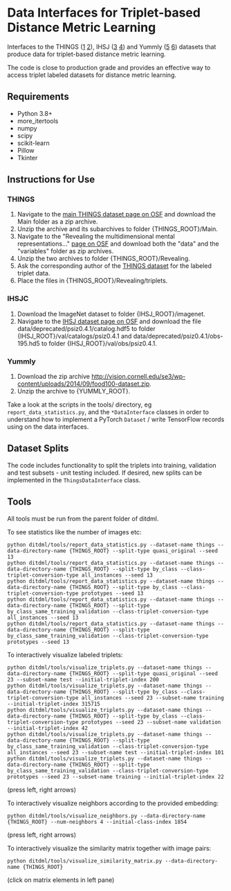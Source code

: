# Data Interfaces for Triplet-based Distance Metric Learning

Interfaces to the THINGS (<a href="https://journals.plos.org/plosone/article?id=10.1371/journal.pone.0223792">1</a> <a href="https://www.nature.com/articles/s41562-020-00951-3">2</a>), IHSJ (<a href="https://openaccess.thecvf.com/content/CVPR2021/papers/Roads_Enriching_ImageNet_With_Human_Similarity_Judgments_and_Psychological_Embeddings_CVPR_2021_paper.pdf">3</a> <a href="https://osf.io/cn2s3/">4</a>) and Yummly (<a href="file:///home/rdondera/Downloads/13152-Article%20Text-16669-1-2-20201228.pdf">5</a> <a href="https://vision.cornell.edu/se3/projects/cost-effective-hits/">6</a>) datasets that produce data for triplet-based distance metric learning.

The code is close to production grade and provides an effective way to access triplet labeled datasets for distance metric learning.

## Requirements

* Python 3.8+
* more_itertools
* numpy
* scipy
* scikit-learn
* Pillow
* Tkinter

## Instructions for Use

### THINGS

1. Navigate to the <a href="https://osf.io/jum2f/">main THINGS dataset page on OSF</a> and download the Main folder as a zip archive.
2. Unzip the archive and its subarchives to folder {THINGS_ROOT}/Main.
3. Navigate to the "Revealing the multidimensional mental representations..." <a href="https://osf.io/z2784/">page on OSF</a> and download both the "data" and the "variables" folder as zip archives.
4. Unzip the two archives to folder {THINGS_ROOT}/Revealing.
5. Ask the corresponding author of the <a href="https://www.nature.com/articles/s41562-020-00951-3">THINGS dataset</a> for the labeled triplet data.
6. Place the files in {THINGS_ROOT}/Revealing/triplets.

### IHSJC

1. Download the ImageNet dataset to folder {IHSJ_ROOT}/imagenet.
2. Navigate to the <a href="https://osf.io/7f96y/">IHSJ dataset page on OSF</a> and download the file data/deprecated/psiz0.4.1/catalog.hdf5 to folder {IHSJ_ROOT}/val/catalogs/psiz0.4.1 and data/deprecated/psiz0.4.1/obs-195.hd5 to folder {IHSJ_ROOT}/val/obs/psiz0.4.1.

### Yummly

1. Download the zip archive http://vision.cornell.edu/se3/wp-content/uploads/2014/09/food100-dataset.zip.
2. Unzip the archive to {YUMMLY_ROOT}.

Take a look at the scripts in the tools/ directory, eg ```report_data_statistics.py```, and the ```*DataInterface``` classes in order to understand how to implement a PyTorch ```Dataset``` / write TensorFlow records using on the data interfaces.

## Dataset Splits

The code includes functionality to split the triplets into training, validation and test subsets - unit testing included. If desired, new splits can be implemented in the ```ThingsDataInterface``` class.

## Tools

All tools must be run from the parent folder of ditdml.

To see statistics like the number of images etc:

```
python ditdml/tools/report_data_statistics.py --dataset-name things --data-directory-name {THINGS_ROOT} --split-type quasi_original --seed 13
python ditdml/tools/report_data_statistics.py --dataset-name things --data-directory-name {THINGS_ROOT} --split-type by_class --class-triplet-conversion-type all_instances --seed 13
python ditdml/tools/report_data_statistics.py --dataset-name things --data-directory-name {THINGS_ROOT} --split-type by_class --class-triplet-conversion-type prototypes --seed 13
python ditdml/tools/report_data_statistics.py --dataset-name things --data-directory-name {THINGS_ROOT} --split-type by_class_same_training_validation --class-triplet-conversion-type all_instances --seed 13
python ditdml/tools/report_data_statistics.py --dataset-name things --data-directory-name {THINGS_ROOT} --split-type by_class_same_training_validation --class-triplet-conversion-type prototypes --seed 13

```

To interactively visualize labeled triplets:

```
python ditdml/tools/visualize_triplets.py --dataset-name things --data-directory-name {THINGS_ROOT} --split-type quasi_original --seed 23 --subset-name test --initial-triplet-index 200
python ditdml/tools/visualize_triplets.py --dataset-name things --data-directory-name {THINGS_ROOT} --split-type by_class --class-triplet-conversion-type all_instances --seed 23 --subset-name training --initial-triplet-index 315715
python ditdml/tools/visualize_triplets.py --dataset-name things --data-directory-name {THINGS_ROOT} --split-type by_class --class-triplet-conversion-type prototypes --seed 23 --subset-name validation --initial-triplet-index 42
python ditdml/tools/visualize_triplets.py --dataset-name things --data-directory-name {THINGS_ROOT} --split-type by_class_same_training_validation --class-triplet-conversion-type all_instances --seed 23 --subset-name test --initial-triplet-index 101
python ditdml/tools/visualize_triplets.py --dataset-name things --data-directory-name {THINGS_ROOT} --split-type by_class_same_training_validation --class-triplet-conversion-type prototypes --seed 23 --subset-name training --initial-triplet-index 22
```

(press left, right arrows)

To interactively visualize neighbors according to the provided embedding:

```
python ditdml/tools/visualize_neighbors.py --data-directory-name {THINGS_ROOT} --num-neighbors 4 --initial-class-index 1854
```

(press left, right arrows)

To interactively visualize the similarity matrix together with image pairs:

```
python ditdml/tools/visualize_similarity_matrix.py --data-directory-name {THINGS_ROOT}
```

(click on matrix elements in left pane)
